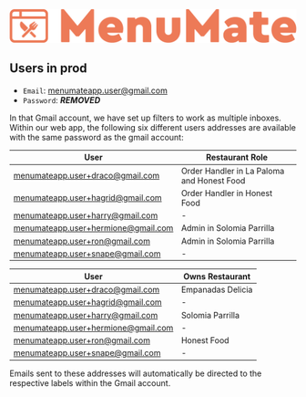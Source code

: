 
![MENUMATE](webapp/src/main/webapp/static/pictures/logo.png)


## Users in prod
- ```Email```: menumateapp.user@gmail.com
- ```Password```: ***REMOVED*** 

In that Gmail account, we have set up filters to work as multiple inboxes. Within our web app, the following six different users addresses are available with the same password as the gmail account:

| User                                | Restaurant Role                            |
|-------------------------------------|--------------------------------------------|
| menumateapp.user+draco@gmail.com    | Order Handler in La Paloma and Honest Food |
| menumateapp.user+hagrid@gmail.com   | Order Handler in Honest Food               |
| menumateapp.user+harry@gmail.com    | -                                          |
| menumateapp.user+hermione@gmail.com | Admin in Solomia Parrilla                  |
| menumateapp.user+ron@gmail.com      | Admin in Solomia Parrilla                  |
| menumateapp.user+snape@gmail.com    | -                                          |

| User                                | Owns Restaurant   |
|-------------------------------------|-------------------|
| menumateapp.user+draco@gmail.com    | Empanadas Delicia |
| menumateapp.user+hagrid@gmail.com   | -                 |
| menumateapp.user+harry@gmail.com    | Solomia Parrilla  |
| menumateapp.user+hermione@gmail.com | -                 |
| menumateapp.user+ron@gmail.com      | Honest Food       |
| menumateapp.user+snape@gmail.com    | -                 |

Emails sent to these addresses will automatically be directed to the respective labels within the Gmail account.

